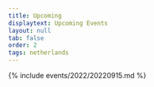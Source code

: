 ```yaml
---
title: Upcoming
displaytext: Upcoming Events
layout: null
tab: false
order: 2
tags: netherlands
---
```


{% include events/2022/20220915.md %}

